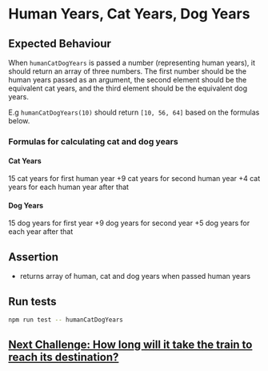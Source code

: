 # Human Years, Cat Years, Dog Years

## Expected Behaviour

When `humanCatDogYears` is passed a number (representing human years), it should return an array of three numbers. The first number should be the human years passed as an argument, the second element should be the equivalent cat years, and the third element should be the equivalent dog years.

E.g `humanCatDogYears(10)` should return `[10, 56, 64]` based on the formulas below.

### Formulas for calculating cat and dog years

#### Cat Years

15 cat years for first human year
+9 cat years for second human year
+4 cat years for each human year after that

#### Dog Years

15 dog years for first year
+9 dog years for second year
+5 dog years for each year after that

## Assertion

- returns array of human, cat and dog years when passed human years

## Run tests

```bash
npm run test -- humanCatDogYears
```

## [Next Challenge: How long will it take the train to reach its destination?](5_ReachDestination.md)
